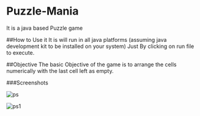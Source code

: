 # Puzzle-Mania
It is a java based Puzzle game 

##How to Use it
It is will run in all java platforms (assuming java development kit to be installed on your system)
Just By clicking on run file to execute.

##Objective
The basic Objective of the game is to arrange the cells numerically with the last cell left as empty.

###Screenshots






![ps](https://user-images.githubusercontent.com/24142431/37211889-7097b688-23d3-11e8-9d89-b713499e9d69.PNG)







![ps1](https://user-images.githubusercontent.com/24142431/37211891-70ef97ea-23d3-11e8-9977-eaee31c24f60.PNG)
